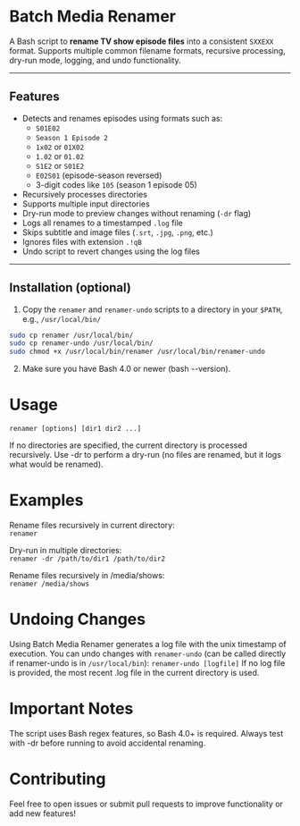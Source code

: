 # Batch Media Renamer

A Bash script to **rename TV show episode files** into a consistent `SXXEXX` format. Supports multiple common filename formats, recursive processing, dry-run mode, logging, and undo functionality.

---

## Features

- Detects and renames episodes using formats such as:
  - `S01E02`
  - `Season 1 Episode 2`
  - `1x02` or `01X02`
  - `1.02` or `01.02`
  - `S1E2` or `S01E2`
  - `E02S01` (episode-season reversed)
  - 3-digit codes like `105` (season 1 episode 05)
- Recursively processes directories
- Supports multiple input directories
- Dry-run mode to preview changes without renaming (`-dr` flag)
- Logs all renames to a timestamped `.log` file
- Skips subtitle and image files (`.srt`, `.jpg`, `.png`, etc.)
- Ignores files with extension `.!qB`
- Undo script to revert changes using the log files

---

## Installation (optional)

1. Copy the `renamer` and `renamer-undo` scripts to a directory in your `$PATH`, e.g., `/usr/local/bin/`
```bash
sudo cp renamer /usr/local/bin/
sudo cp renamer-undo /usr/local/bin/
sudo chmod +x /usr/local/bin/renamer /usr/local/bin/renamer-undo
```
2. Make sure you have Bash 4.0 or newer (bash --version).

# Usage
`renamer [options] [dir1 dir2 ...]`

If no directories are specified, the current directory is processed recursively.
Use -dr to perform a dry-run (no files are renamed, but it logs what would be renamed).

# Examples

Rename files recursively in current directory:  
`renamer`  

Dry-run in multiple directories:  
`renamer -dr /path/to/dir1 /path/to/dir2`  

Rename files recursively in /media/shows:  
`renamer /media/shows`

# Undoing Changes
Using Batch Media Renamer generates a log file with the unix timestamp of execution. You can undo changes with `renamer-undo` (can be called directly if renamer-undo is in `/usr/local/bin`):
`renamer-undo [logfile]`
If no log file is provided, the most recent .log file in the current directory is used.

# Important Notes
The script uses Bash regex features, so Bash 4.0+ is required.
Always test with -dr before running to avoid accidental renaming.

# Contributing
Feel free to open issues or submit pull requests to improve functionality or add new features!
